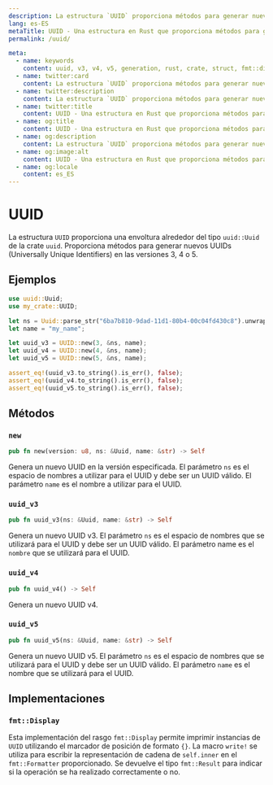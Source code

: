 ```yaml
---
description: La estructura `UUID` proporciona métodos para generar nuevos UUID (Identificadores Universales Únicos) en las versiones 3, 4 ó 5.
lang: es-ES
metaTitle: UUID - Una estructura en Rust que proporciona métodos para generar nuevos UUIDs (Identificadores Universales Únicos) en las versiones 3, 4 o 5.
permalink: /uuid/

meta:
  - name: keywords
    content: uuid, v3, v4, v5, generation, rust, crate, struct, fmt::display trait, identificador único universal, identificador único, versión 3, versión 4, versión 5, uuid generation, uuid struct, uuid crate, display trait, rust uuid, uuid version
  - name: twitter:card
    content: La estructura `UUID` proporciona métodos para generar nuevos UUID (Identificadores Universales Únicos) en las versiones 3, 4 ó 5.
  - name: twitter:description
    content: La estructura `UUID` proporciona métodos para generar nuevos UUID (Identificadores Universales Únicos) en las versiones 3, 4 ó 5.
  - name: twitter:title
    content: UUID - Una estructura en Rust que proporciona métodos para generar nuevos UUIDs (Identificadores Universales Únicos) en las versiones 3, 4 o 5.
  - name: og:title
    content: UUID - Una estructura en Rust que proporciona métodos para generar nuevos UUIDs (Identificadores Universales Únicos) en las versiones 3, 4 o 5.
  - name: og:description
    content: La estructura `UUID` proporciona métodos para generar nuevos UUID (Identificadores Universales Únicos) en las versiones 3, 4 ó 5.
  - name: og:image:alt
    content: UUID - Una estructura en Rust que proporciona métodos para generar nuevos UUIDs (Identificadores Universales Únicos) en las versiones 3, 4 o 5.
  - name: og:locale
    content: es_ES
---
```


# UUID

La estructura `UUID` proporciona una envoltura alrededor del tipo
`uuid::Uuid` de la crate `uuid`. Proporciona métodos para generar nuevos
UUIDs (Universally Unique Identifiers) en las versiones 3, 4 o 5.

## Ejemplos

```rust
use uuid::Uuid;
use my_crate::UUID;

let ns = Uuid::parse_str("6ba7b810-9dad-11d1-80b4-00c04fd430c8").unwrap();
let name = "my_name";

let uuid_v3 = UUID::new(3, &ns, name);
let uuid_v4 = UUID::new(4, &ns, name);
let uuid_v5 = UUID::new(5, &ns, name);

assert_eq!(uuid_v3.to_string().is_err(), false);
assert_eq!(uuid_v4.to_string().is_err(), false);
assert_eq!(uuid_v5.to_string().is_err(), false);
```

## Métodos

### `new`

```rust
pub fn new(version: u8, ns: &Uuid, name: &str) -> Self
```

Genera un nuevo UUID en la versión especificada. El parámetro `ns` es el
espacio de nombres a utilizar para el UUID y debe ser un UUID válido.
El parámetro `name` es el nombre a utilizar para el UUID.

### `uuid_v3`

```rust
pub fn uuid_v3(ns: &Uuid, name: &str) -> Self
```

Genera un nuevo UUID v3. El parámetro `ns` es el espacio de nombres que
se utilizará para el UUID y debe ser un UUID válido. El parámetro name
es el `nombre` que se utilizará para el UUID.

### `uuid_v4`

```rust
pub fn uuid_v4() -> Self
```

Genera un nuevo UUID v4.

### `uuid_v5`

```rust
pub fn uuid_v5(ns: &Uuid, name: &str) -> Self
```

Genera un nuevo UUID v5. El parámetro `ns` es el espacio de nombres que
se utilizará para el UUID y debe ser un UUID válido. El parámetro `name`
es el nombre que se utilizará para el UUID.

## Implementaciones

### `fmt::Display`

Esta implementación del rasgo `fmt::Display` permite imprimir instancias
de `UUID` utilizando el marcador de posición de formato `{}`. La macro
`write!` se utiliza para escribir la representación de cadena de
`self.inner` en el `fmt::Formatter` proporcionado. Se devuelve el tipo
`fmt::Result` para indicar si la operación se ha realizado correctamente
o no.
